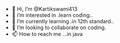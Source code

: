 - 👋 Hi, I’m @Kartikswami413
- 👀 I’m interested in .learn coding..
- 🌱 I’m currently learning .in 12th standard..
- 💞️ I’m looking to collaborate on coding.
- 📫 How to reach me ...in java

<!---
Kartikswami413/Kartikswami413 is a ✨ special ✨ repository because its `README.md` (this file) appears on your GitHub profile.
You can click the Preview link to take a look at your changes.
--->
